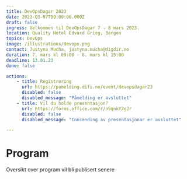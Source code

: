 ```yaml
---
title: DevOpsDagar 2023
date: 2023-03-07T09:00:00.000Z
draft: false
ingress: Velkommen til DevOpsDagar 7 - 8 mars 2023.
location: Quality Hotel Edvard Grieg, Bergen
topics: DevOps
image: /illustrations/devops.png
contact: Justyna Mucha, justyna.mucha@digdir.no
duration: 7. mars kl 09:00 - 8. mars kl 15:00
deadline: 13.01.23 
done: false

actions:
    - title: Registrering
      url: https://pamelding.difi.no/event/devopsdagar23
      disabled: false
      disabled_message: "Påmelding er avsluttet"
    - title: Vil du holde presentasjon?
      url: https://forms.office.com/r/nSqnkY2gJr 
      disabled: false
      disabled_message: "Innsending av presentasjonar er avsluttet"

---
```


# Program
Oversikt over program vil bli publisert senere
